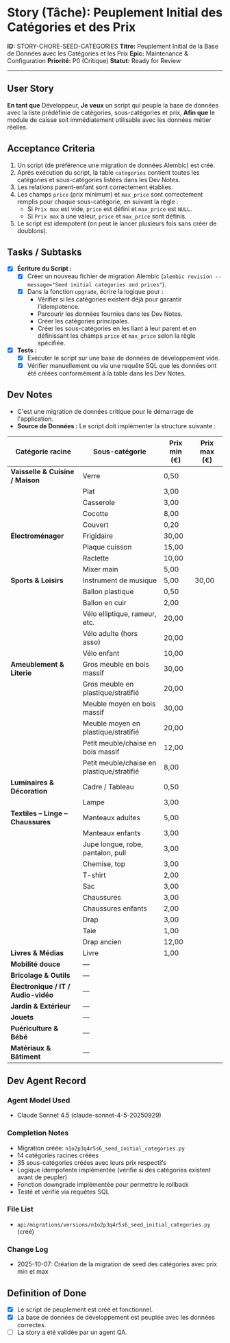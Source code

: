 # Story (Tâche): Peuplement Initial des Catégories et des Prix

**ID:** STORY-CHORE-SEED-CATEGORIES
**Titre:** Peuplement Initial de la Base de Données avec les Catégories et les Prix
**Epic:** Maintenance & Configuration
**Priorité:** P0 (Critique)
**Statut:** Ready for Review

---

## User Story

**En tant que** Développeur,
**Je veux** un script qui peuple la base de données avec la liste prédéfinie de catégories, sous-catégories et prix,
**Afin que** le module de caisse soit immédiatement utilisable avec les données métier réelles.

## Acceptance Criteria

1.  Un script (de préférence une migration de données Alembic) est créé.
2.  Après exécution du script, la table `categories` contient toutes les catégories et sous-catégories listées dans les Dev Notes.
3.  Les relations parent-enfant sont correctement établies.
4.  Les champs `price` (prix minimum) et `max_price` sont correctement remplis pour chaque sous-catégorie, en suivant la règle :
    -   Si `Prix max` est vide, `price` est défini et `max_price` est `NULL`.
    -   Si `Prix max` a une valeur, `price` et `max_price` sont définis.
5.  Le script est idempotent (on peut le lancer plusieurs fois sans créer de doublons).

## Tasks / Subtasks

- [x] **Écriture du Script :**
    - [x] Créer un nouveau fichier de migration Alembic (`alembic revision --message="Seed initial categories and prices"`).
    - [x] Dans la fonction `upgrade`, écrire la logique pour :
        -   Vérifier si les catégories existent déjà pour garantir l'idempotence.
        -   Parcourir les données fournies dans les Dev Notes.
        -   Créer les catégories principales.
        -   Créer les sous-catégories en les liant à leur parent et en définissant les champs `price` et `max_price` selon la règle spécifiée.
- [x] **Tests :**
    - [x] Exécuter le script sur une base de données de développement vide.
    - [x] Vérifier manuellement ou via une requête SQL que les données ont été créées conformément à la table dans les Dev Notes.

## Dev Notes

-   C'est une migration de données critique pour le démarrage de l'application.
-   **Source de Données :** Le script doit implémenter la structure suivante :

| **Catégorie racine**                | **Sous-catégorie**                         | **Prix min (€)** | **Prix max (€)** |
| ----------------------------------- | ------------------------------------------ | ---------------- | ---------------- |
| **Vaisselle & Cuisine / Maison**    | Verre                                      | 0,50             |                  |
|                                     | Plat                                       | 3,00             |                  |
|                                     | Casserole                                  | 3,00             |                  |
|                                     | Cocotte                                    | 8,00             |                  |
|                                     | Couvert                                    | 0,20             |                  |
| **Électroménager**                  | Frigidaire                                 | 30,00            |                  |
|                                     | Plaque cuisson                             | 15,00            |                  |
|                                     | Raclette                                   | 10,00            |                  |
|                                     | Mixer main                                 | 5,00             |                  |
| **Sports & Loisirs**                | Instrument de musique                      | 5,00             | 30,00            |
|                                     | Ballon plastique                           | 0,50             |                  |
|                                     | Ballon en cuir                             | 2,00             |                  |
|                                     | Vélo elliptique, rameur, etc.              | 20,00            |                  |
|                                     | Vélo adulte (hors asso)                    | 20,00            |                  |
|                                     | Vélo enfant                                | 10,00            |                  |
| **Ameublement & Literie**           | Gros meuble en bois massif                 | 30,00            |                  |
|                                     | Gros meuble en plastique/stratifié         | 20,00            |                  |
|                                     | Meuble moyen en bois massif                | 30,00            |                  |
|                                     | Meuble moyen en plastique/stratifié        | 20,00            |                  |
|                                     | Petit meuble/chaise en bois massif         | 12,00            |                  |
|                                     | Petit meuble/chaise en plastique/stratifié | 8,00             |                  |
| **Luminaires & Décoration**         | Cadre / Tableau                            | 0,50             |                  |
|                                     | Lampe                                      | 3,00             |                  |
| **Textiles – Linge – Chaussures**   | Manteaux adultes                           | 5,00             |                  |
|                                     | Manteaux enfants                           | 3,00             |                  |
|                                     | Jupe longue, robe, pantalon, pull          | 3,00             |                  |
|                                     | Chemise, top                               | 3,00             |                  |
|                                     | T-shirt                                    | 2,00             |                  |
|                                     | Sac                                        | 3,00             |                  |
|                                     | Chaussures                                 | 3,00             |                  |
|                                     | Chaussures enfants                         | 2,00             |                  |
|                                     | Drap                                       | 3,00             |                  |
|                                     | Taie                                       | 1,00             |                  |
|                                     | Drap ancien                                | 12,00            |                  |
| **Livres & Médias**                 | Livre                                      | 1,00             |                  |
| **Mobilité douce**                  | —                                          |                  |                  |
| **Bricolage & Outils**              | —                                          |                  |                  |
| **Électronique / IT / Audio-vidéo** | —                                          |                  |                  |
| **Jardin & Extérieur**              | —                                          |                  |                  |
| **Jouets**                          | —                                          |                  |                  |
| **Puériculture & Bébé**             | —                                          |                  |                  |
| **Matériaux & Bâtiment**            | —                                          |                  |                  |

## Dev Agent Record

### Agent Model Used
- Claude Sonnet 4.5 (claude-sonnet-4-5-20250929)

### Completion Notes
- Migration créée: `n1o2p3q4r5s6_seed_initial_categories.py`
- 14 catégories racines créées
- 35 sous-catégories créées avec leurs prix respectifs
- Logique idempotente implémentée (vérifie si des catégories existent avant de peupler)
- Fonction downgrade implémentée pour permettre le rollback
- Testé et vérifié via requêtes SQL

### File List
- `api/migrations/versions/n1o2p3q4r5s6_seed_initial_categories.py` (créé)

### Change Log
- 2025-10-07: Création de la migration de seed des catégories avec prix min et max

## Definition of Done

- [x] Le script de peuplement est créé et fonctionnel.
- [x] La base de données de développement est peuplée avec les données correctes.
- [ ] La story a été validée par un agent QA.